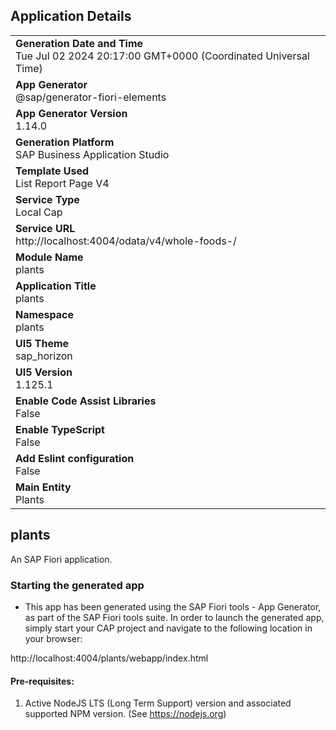 ## Application Details
|               |
| ------------- |
|**Generation Date and Time**<br>Tue Jul 02 2024 20:17:00 GMT+0000 (Coordinated Universal Time)|
|**App Generator**<br>@sap/generator-fiori-elements|
|**App Generator Version**<br>1.14.0|
|**Generation Platform**<br>SAP Business Application Studio|
|**Template Used**<br>List Report Page V4|
|**Service Type**<br>Local Cap|
|**Service URL**<br>http://localhost:4004/odata/v4/whole-foods-/
|**Module Name**<br>plants|
|**Application Title**<br>plants|
|**Namespace**<br>plants|
|**UI5 Theme**<br>sap_horizon|
|**UI5 Version**<br>1.125.1|
|**Enable Code Assist Libraries**<br>False|
|**Enable TypeScript**<br>False|
|**Add Eslint configuration**<br>False|
|**Main Entity**<br>Plants|

## plants

An SAP Fiori application.

### Starting the generated app

-   This app has been generated using the SAP Fiori tools - App Generator, as part of the SAP Fiori tools suite.  In order to launch the generated app, simply start your CAP project and navigate to the following location in your browser:

http://localhost:4004/plants/webapp/index.html

#### Pre-requisites:

1. Active NodeJS LTS (Long Term Support) version and associated supported NPM version.  (See https://nodejs.org)


